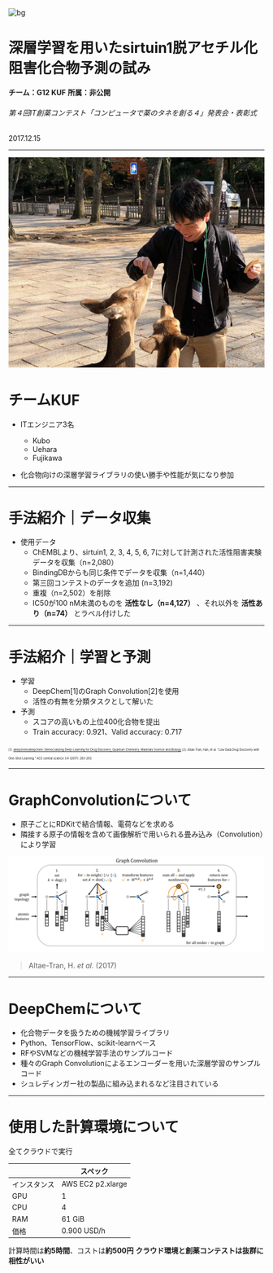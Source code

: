 <!-- $size: 4:3 -->
<!-- page_number: true -->

![bg](./Shibuya_Hikarie_Ⅱ.jpeg)

# 深層学習を用いたsirtuin1脱アセチル化阻害化合物予測の試み
**チーム：G12 KUF**
**所属：非公開**

###### 第４回IT創薬コンテスト「コンピュータで薬のタネを創る４」発表会・表彰式
2017.12.15

---

![bg](./fujikawa.jpg)

# チームKUF

- ITエンジニア3名
    - Kubo
    - Uehara
    - Fujikawa

- 化合物向けの深層学習ライブラリの使い勝手や性能が気になり参加

---

# 手法紹介｜データ収集
- 使用データ
    - ChEMBLより、sirtuin1, 2, 3, 4, 5, 6, 7に対して計測された活性阻害実験データを収集（n=2,080）
    - BindingDBからも同じ条件でデータを収集（n=1,440）
    - 第三回コンテストのデータを追加 (n=3,192)
    - 重複（n=2,502）を削除
    - IC50が100 nM未満のものを **活性なし（n=4,127）** 、それ以外を **活性あり（n=74）** とラベル付けした

---

# 手法紹介｜学習と予測

- 学習
    - DeepChem[1]のGraph Convolution[2]を使用
    - 活性の有無を分類タスクとして解いた
- 予測
    - スコアの高いもの上位400化合物を提出
    - Train accuracy: 0.921、Valid accuracy: 0.717

<id style="font-size: 0.4em">[1]: [deepchem/deepchem: Democratizing Deep-Learning for Drug Discovery, Quantum Chemistry, Materials Science and Biology](https://github.com/deepchem/deepchem)
[2]: Altae-Tran, Han, et al. "Low Data Drug Discovery with One-Shot Learning." ACS central science 3.4 (2017): 283-293.</id> 

---

# GraphConvolutionについて
- 原子ごとにRDKitで結合情報、電荷などを求める
- 隣接する原子の情報を含めて画像解析で用いられる畳み込み（Convolution）により学習

![](./gc.png)
> Altae-Tran, H. _et al._ (2017)


---

# DeepChemについて
- 化合物データを扱うための機械学習ライブラリ
- Python、TensorFlow、scikit-learnベース
- RFやSVMなどの機械学習手法のサンプルコード
- 種々のGraph Convolutionによるエンコーダーを用いた深層学習のサンプルコード
- シュレディンガー社の製品に組み込まれるなど注目されている


---

# 使用した計算環境について
全てクラウドで実行

|  | スペック |
| --- | --- |
| インスタンス | AWS EC2 p2.xlarge |
| GPU | 1 |
| CPU | 4 |
| RAM | 61 GiB |
| 価格 | 0.900 USD/h |
計算時間は**約5時間**、コストは**約500円**
**クラウド環境と創薬コンテストは抜群に相性がいい**
